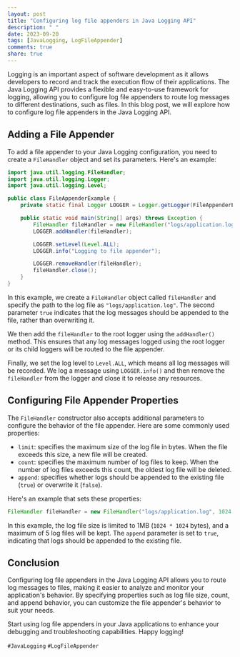 ```yaml
---
layout: post
title: "Configuring log file appenders in Java Logging API"
description: " "
date: 2023-09-20
tags: [JavaLogging, LogFileAppender]
comments: true
share: true
---
```


Logging is an important aspect of software development as it allows developers to record and track the execution flow of their applications. The Java Logging API provides a flexible and easy-to-use framework for logging, allowing you to configure log file appenders to route log messages to different destinations, such as files. In this blog post, we will explore how to configure log file appenders in the Java Logging API.

## Adding a File Appender

To add a file appender to your Java Logging configuration, you need to create a `FileHandler` object and set its parameters. Here's an example:

```java
import java.util.logging.FileHandler;
import java.util.logging.Logger;
import java.util.logging.Level;

public class FileAppenderExample {
    private static final Logger LOGGER = Logger.getLogger(FileAppenderExample.class.getName());

    public static void main(String[] args) throws Exception {
        FileHandler fileHandler = new FileHandler("logs/application.log", true);
        LOGGER.addHandler(fileHandler);

        LOGGER.setLevel(Level.ALL);
        LOGGER.info("Logging to file appender");

        LOGGER.removeHandler(fileHandler);
        fileHandler.close();
    }
}
```

In this example, we create a `FileHandler` object called `fileHandler` and specify the path to the log file as `"logs/application.log"`. The second parameter `true` indicates that the log messages should be appended to the file, rather than overwriting it.

We then add the `fileHandler` to the root logger using the `addHandler()` method. This ensures that any log messages logged using the root logger or its child loggers will be routed to the file appender.

Finally, we set the log level to `Level.ALL`, which means all log messages will be recorded. We log a message using `LOGGER.info()` and then remove the `fileHandler` from the logger and close it to release any resources.

## Configuring File Appender Properties

The `FileHandler` constructor also accepts additional parameters to configure the behavior of the file appender. Here are some commonly used properties:

- `limit`: specifies the maximum size of the log file in bytes. When the file exceeds this size, a new file will be created.
- `count`: specifies the maximum number of log files to keep. When the number of log files exceeds this count, the oldest log file will be deleted.
- `append`: specifies whether logs should be appended to the existing file (`true`) or overwrite it (`false`).

Here's an example that sets these properties:

```java
FileHandler fileHandler = new FileHandler("logs/application.log", 1024 * 1024, 5, true);
```

In this example, the log file size is limited to 1MB (`1024 * 1024` bytes), and a maximum of 5 log files will be kept. The `append` parameter is set to `true`, indicating that logs should be appended to the existing file.

## Conclusion

Configuring log file appenders in the Java Logging API allows you to route log messages to files, making it easier to analyze and monitor your application's behavior. By specifying properties such as log file size, count, and append behavior, you can customize the file appender's behavior to suit your needs.

Start using log file appenders in your Java applications to enhance your debugging and troubleshooting capabilities. Happy logging!

`#JavaLogging` `#LogFileAppender`
